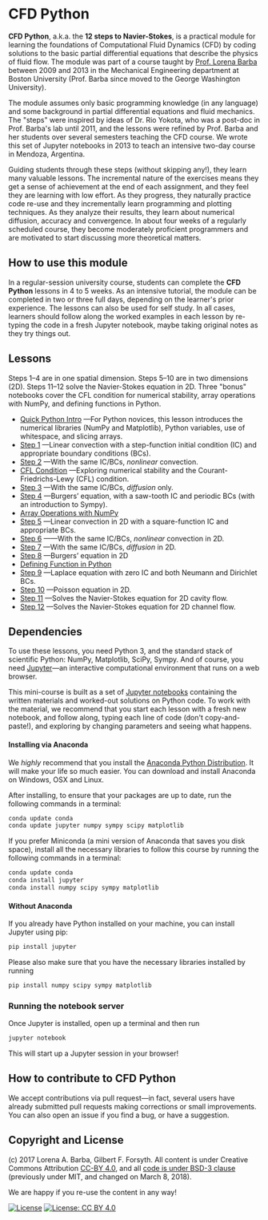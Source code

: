 
# CFD Python

**CFD Python**, a.k.a. the **12 steps to Navier-Stokes**, is a practical module for learning the foundations of Computational Fluid Dynamics (CFD) by coding solutions to the basic partial differential equations that describe the physics of fluid flow.
The module was part of a course taught by [Prof. Lorena Barba](http://lorenabarba.com) between 2009 and 2013 in the Mechanical Engineering department at Boston University (Prof. Barba since moved to the George Washington University).

The module assumes only basic programming knowledge (in any language) and some background in partial differential equations and fluid mechanics. The "steps" were inspired by ideas of Dr. Rio Yokota, who was a post-doc in Prof. Barba's lab until 2011, and the lessons were refined by Prof. Barba and her students over several semesters teaching the CFD course. 
We wrote this set of Jupyter notebooks in 2013 to teach an intensive two-day course in Mendoza, Argentina.

Guiding students through these steps (without skipping any!), they learn many valuable lessons. The incremental nature of the exercises means they get a sense of achievement at the end of each assignment, and they feel they are learning with low effort. As they progress, they naturally practice code re-use and they incrementally learn programming and plotting techniques. As they analyze their results, they learn about numerical diffusion, accuracy and convergence. 
In about four weeks of a regularly scheduled course, they become moderately proficient programmers and are motivated to start discussing more theoretical matters.

## How to use this module

In a regular-session university course, students can complete the **CFD Python** lessons in 4 to 5 weeks. 
As an intensive tutorial, the module can be completed in two or three full days, depending on the learner's prior experience. 
The lessons can also be used for self study. 
In all cases, learners should follow along the worked examples in each lesson by re-typing the code in a fresh Jupyter notebook, maybe taking original notes as they try things out. 

Lessons
-------
Steps 1–4 are in one spatial dimension. Steps 5–10 are in two dimensions (2D). Steps 11–12 solve the Navier-Stokes equation in 2D. Three "bonus" notebooks cover the CFL condition for numerical stability, array operations with NumPy, and defining functions in Python.

* [Quick Python Intro](http://nbviewer.jupyter.org/github/barbagroup/CFDPython/blob/master/lessons/00_Quick_Python_Intro.ipynb)
—For Python novices, this lesson introduces the numerical libraries (NumPy and Matplotlib), Python variables, use of whitespace, and slicing arrays.
* [Step 1](http://nbviewer.jupyter.org/github/barbagroup/CFDPython/blob/master/lessons/01_Step_1.ipynb)
—Linear convection with a step-function initial condition (IC) and appropriate boundary conditions (BCs).
* [Step 2](http://nbviewer.jupyter.org/github.com/barbagroup/CFDPython/blob/master/lessons/02_Step_2.ipynb)
—With the same IC/BCs, _nonlinear_ convection.
* [CFL Condition](http://nbviewer.jupyter.org/github.com/barbagroup/CFDPython/blob/master/lessons/03_CFL_Condition.ipynb)
—Exploring numerical stability and the Courant-Friedrichs-Lewy (CFL) condition.
* [Step 3](http://nbviewer.jupyter.org/github.com/barbagroup/CFDPython/blob/master/lessons/04_Step_3.ipynb)
—With the same IC/BCs, _diffusion_ only.
* [Step 4](http://nbviewer.jupyter.org/github.com/barbagroup/CFDPython/blob/master/lessons/05_Step_4.ipynb)
—Burgers’ equation, with a saw-tooth IC and periodic BCs (with an introduction to Sympy).
* [Array Operations with NumPy](http://nbviewer.jupyter.org/github.com/barbagroup/CFDPython/blob/master/lessons/06_Array_Operations_with_NumPy.ipynb)
* [Step 5](http://nbviewer.jupyter.org/github.com/barbagroup/CFDPython/blob/master/lessons/07_Step_5.ipynb)
—Linear convection in 2D with a square-function IC and appropriate BCs.
* [Step 6](http://nbviewer.jupyter.org/github.com/barbagroup/CFDPython/blob/master/lessons/08_Step_6.ipynb)
——With the same IC/BCs, _nonlinear_ convection in 2D.
* [Step 7](http://nbviewer.jupyter.org/github.com/barbagroup/CFDPython/blob/master/lessons/09_Step_7.ipynb)
—With the same IC/BCs, _diffusion_ in 2D.
* [Step 8](http://nbviewer.jupyter.org/github.com/barbagroup/CFDPython/blob/master/lessons/10_Step_8.ipynb)
—Burgers’ equation in 2D
* [Defining Function in Python](http://nbviewer.jupyter.org/github.com/barbagroup/CFDPython/blob/master/lessons/11_Defining_Function_in_Python.ipynb)
* [Step 9](http://nbviewer.jupyter.org/github.com/barbagroup/CFDPython/blob/master/lessons/12_Step_9.ipynb)
—Laplace equation with zero IC and both Neumann and Dirichlet BCs.
* [Step 10](http://nbviewer.jupyter.org/github.com/barbagroup/CFDPython/blob/master/lessons/13_Step_10.ipynb)
—Poisson equation in 2D.
* [Step 11](http://nbviewer.jupyter.org/github.com/barbagroup/CFDPython/blob/master/lessons/15_Step_11.ipynb)
—Solves the Navier-Stokes equation for 2D cavity flow.
* [Step 12](http://nbviewer.jupyter.org/github.com/barbagroup/CFDPython/blob/master/lessons/16_Step_12.ipynb)
—Solves the Navier-Stokes equation for 2D channel flow.




## Dependencies

To use these lessons, you need Python 3, and the standard stack of scientific Python: NumPy, Matplotlib, SciPy, Sympy. And of course, you need [Jupyter](http://jupyter.org)—an interactive computational environment that runs on a web browser.

This mini-course is built as a set of [Jupyter notebooks](https://jupyter-notebook.readthedocs.org/en/latest/notebook.html) containing the written materials and worked-out solutions on Python code. To work with the material, we recommend that you start each lesson with a fresh new notebook, and follow along, typing each line of code (don't copy-and-paste!), and exploring by changing parameters and seeing what happens. 


#### Installing via Anaconda
We *highly* recommend that you install the [Anaconda Python Distribution](http://docs.continuum.io/anaconda/install). It will make your life so much easier. 
You can download and install Anaconda on Windows, OSX and Linux. 

After installing, to ensure that your packages are up to date, run the following commands in a terminal:

```Bash
conda update conda
conda update jupyter numpy sympy scipy matplotlib
```

If you prefer Miniconda (a mini version of Anaconda that saves you disk space), install all the necessary libraries to follow this course by running the following commands in a terminal:

```Bash
conda update conda
conda install jupyter
conda install numpy scipy sympy matplotlib
```


#### Without Anaconda
If you already have Python installed on your machine, you can install Jupyter using pip:

```Bash
pip install jupyter
```

Please also make sure that you have the necessary libraries installed by running

```Bash
pip install numpy scipy sympy matplotlib
```


### Running the notebook server

Once Jupyter is installed, open up a terminal and then run 

```Bash
jupyter notebook
```

This will start up a Jupyter session in your browser!

## How to contribute to CFD Python

We accept contributions via pull request—in fact, several users have already submitted pull requests making corrections or small improvements. You can also open an issue if you find a bug, or have a suggestion. 

## Copyright and License

(c) 2017 Lorena A. Barba, Gilbert F. Forsyth. All content is under Creative Commons Attribution [CC-BY 4.0](https://creativecommons.org/licenses/by/4.0/legalcode.txt), and all [code is under BSD-3 clause](https://github.com/engineersCode/EngComp/blob/master/LICENSE) (previously under MIT, and changed on March 8, 2018). 

We are happy if you re-use the content in any way!

[![License](https://img.shields.io/badge/License-BSD%203--Clause-blue.svg)](https://opensource.org/licenses/BSD-3-Clause) [![License: CC BY 4.0](https://img.shields.io/badge/License-CC%20BY%204.0-lightgrey.svg)](https://creativecommons.org/licenses/by/4.0/)

